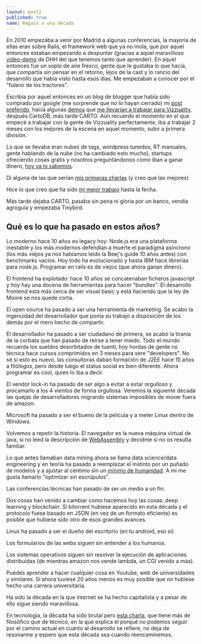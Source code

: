 ```yaml
---
layout: post2
published: true
name: Repaso a una década
---
```



En 2010 empezaba a venir por Madrid a algunas conferencias, la mayoría de ellas eran sobre Rails, el framework web que ya no mola, que por aquel entonces estaban empezando a despuntar (gracias a aquel maravilloso [video-demo](https://www.youtube.com/watch?v=Gzj723LkRJY) de DHH del que tenemos tanto que aprender). En aquel entonces fue un soplo de aire fresco, gente que le gustaba lo que hacía, que compartía sin pensar en el retorno, lejos de la cast y lo rancio del desarrollo que había visto hasta esos días. Me empezaban a conocer por el "fulano de los tractores".

Escribía por aquel entonces en un blog de blogger que había sido comprado por google (me sorprende que no lo hayan cerrado) mi [post preferido](http://blep.blogspot.com/2010/11/mejor-me-quedo-como-estoy.html), hacía algunas [demos](http://javisantana.com/lab/globe-elecciones/) que [me llevarían a trabajar para Vizzuality](https://javisantana.tumblr.com/post/6587340235/im-joining-vizzuality), después CartoDB, más tarde CARTO. Aún recuerdo el momento en el que empecé a trabajar con la gente de Vizzuality perfectamente, iba a trabajar 2 meses con los mejores de la escena en aquel momento, subir a primera división.

Lo que se llevaba eran nubes de tags, wordpress tunedos, RT manuales, gente hablando de la nube (no ha cambiado esto mucho), startups ofreciendo cosas gratis y nosotros preguntándonos como iban a ganar dinero, [hoy ya lo sabemos](https://en.wikipedia.org/wiki/Cambridge_Analytica).

Di alguna de las que serían [mis primeras charlas](https://vimeo.com/50317220) (y creo que las mejores)

Hice lo que creo que ha sido [mi mejor trabajo](http://blep.blogspot.com/2012/07/cota-superior.html) hasta la fecha.

Más tarde dejaba CARTO, pasaba sin pena ni gloria por un banco, vendía agroguía y empezaba Tinybird.


## Qué es lo que ha pasado en estos años?

Lo moderno hace 10 años es legacy hoy: Node.js era una plataforma inestable y los más modernos defendían a muerte el paradigma asíncrono (los más viejos ya nos habíamos leído la Beej's guide 10 años antes) con benchmarks vacíos. Hoy todo ha evolucionado y hasta IBM hace librerías para node.js. Programar en rails es de viejos (que ahora ganan dinero).

El frontend ha explotado: hace 10 años se concatenaban ficheros javascript y hoy hay una docena de herramientas para hacer "bundles". El desarrollo frontend está más cerca de ser visual basic y está haciendo que la ley de Moore se nos quede corta.

El open source ha pasado a ser una herramienta de marketing. Se acabo la ingenuidad del desarrollador que ponía su trabajo a disposición de los demás por el mero hecho de compartir.

El desarrollador ha pasado a ser ciudadano de primera, se acabó la tiranía de la corbata que han pasado de reirse a tener miedo. Todo el mundo recuerda los sueldos desorbitados de tuenti, hoy hordas de gente no técnica hace cursos comprimidos en 3 meses para sere "developers". No sé si esto es nuevo, las consultoras daban formación de J2EE hace 15 años a filólogos, pero desde luego el status social es bien diferente. Ahora programar es cool, quien lo iba a decir.

El vendor lock-in ha pasado de ser algo a evitar a estar orgulloso y procamarlo a los 4 vientos de forma orgullosa. Veremos la siguiente década las quejas de desarrolladores migrando sistemas imposibles de mover fuera de amazon.

Microsoft ha pasado a ser el bueno de la película y a meter Linux dentro de Windows.

Volvemos a repetir la historia. El navegador es la nueva máquina virtual de java, si no leed la descripción de [WebAssembly](https://webassembly.org/) y decidme si no os resulta familiar.

Lo que antes llamaban data mining ahora se llama data science/data engineering y en teoría ha pasado a reemplazar el instinto por un puñado de modelos y a ajustar al céntimo sin un [mínimo de humanidad](https://en.wikipedia.org/wiki/Elsagate). A mi me gusta llamarlo "optimizar sin escrúpulos".

Las conferencias técnicas han pasado de ser un medio a un fin.

Dos cosas han venido a cambiar como hacemos hoy las cosas: deep learning y blockchain. Si bitorrent hubiese aparecido en esta década y el protocolo fuese basado en JSON (en vez de un formato eficiente) es posible que hubiese sido otro de esos grandes avances.

Linux ha pasado a ser el dueño del escritorio (en tu android, eso sí)

Los formularios de las webs siguen sin entender a los humanos.

Los sistemas operativos siguen sin resolver la ejecución de aplicaciones distribuídas (de mientras amazon nos vende lambda, un CGI venido a más).

Puedes aprender a hacer cualquier cosa en Youtube, web de universidades y similares. Si ahora tuviese 20 años menos es muy posible que no hubiese hecho una carrera universitaria.

Ha sido la década en la que internet se ha hecho capitalista y a pesar de ello sigue siendo maravillosa.

En tecnología, la década ha sido brutal pero [esta charla](https://www.youtube.com/watch?v=pW-SOdj4Kkk), que tiene más de filosófico que de técnico, en la que explica el porqué no podemos seguir por el camino actual en cuanto al desarrollo se refiere, no deja de resonarme y espero que esta década sea cuando reencaminemos.





